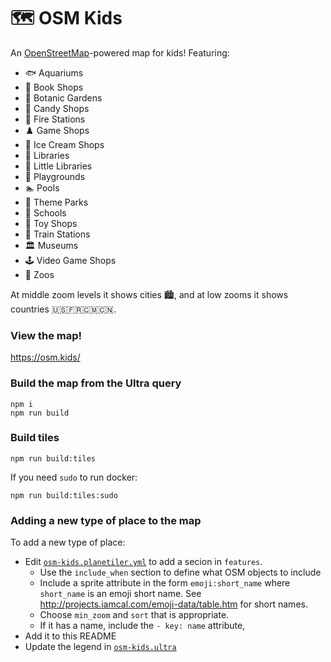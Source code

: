 # :world_map: OSM Kids

An [OpenStreetMap](https://openstreetmap.org)-powered map for kids! Featuring:

 * 🐟 Aquariums
 * 📗 Book Shops
 * 🌻 Botanic Gardens
 * 🍬 Candy Shops
 * 🚒 Fire Stations
 * ♟️ Game Shops
 * 🍦 Ice Cream Shops
 * 📙 Libraries
 * 📘 Little Libraries
 * 🛝 Playgrounds
 * 🏊 Pools
 * 🎡 Theme Parks
 * 🏫 Schools
 * 🧸 Toy Shops
 * 🚂 Train Stations
 * 🏛️ Museums
 * 🕹️ Video Game Shops
 * 🐯 Zoos

At middle zoom levels it shows cities 🏙️, and at low zooms it shows countries 🇺🇸🇫🇷🇨🇲🇨🇳.

### View the map!

https://osm.kids/


### Build the map from the Ultra query
```
npm i
npm run build
```

### Build tiles
```
npm run build:tiles
```

If you need `sudo` to run docker:
```
npm run build:tiles:sudo
```

### Adding a new type of place to the map

To add a new type of place:

* Edit [`osm-kids.planetiler.yml`](./osm-kids.planetiler.yml) to add a secion in `features`.
    * Use the `include_when` section to define what OSM objects to include
    * Include a sprite attribute in the form `emoji:short_name` where `short_name` is an emoji
      short name. See http://projects.iamcal.com/emoji-data/table.htm for short names.
    * Choose `min_zoom` and `sort` that is appropriate.
    * If it has a name, include the `- key: name` attribute,
* Add it to this README
* Update the legend in [`osm-kids.ultra`](./osm-kids.ultra)
